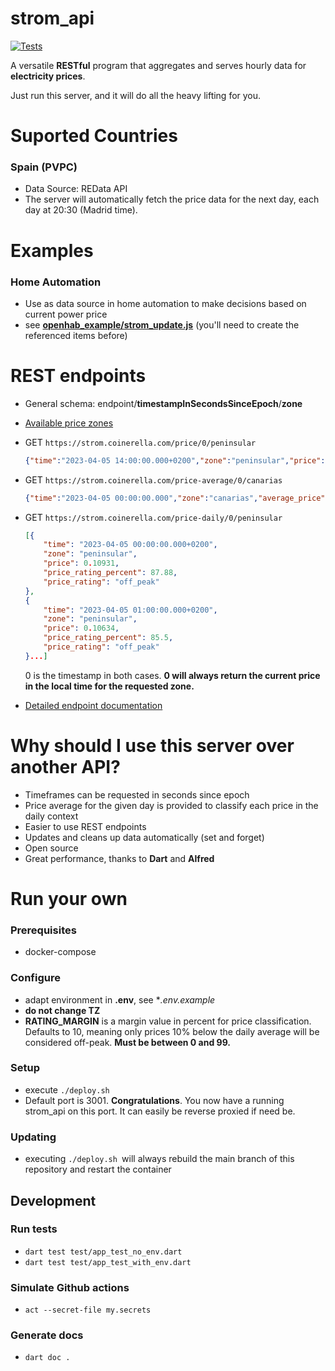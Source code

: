 # strom_api
[![Tests](https://github.com/willyfromtheblock/strom_api/actions/workflows/test.yaml/badge.svg)](https://github.com/willyfromtheblock/strom_api/actions/workflows/test.yaml)

A versatile **RESTful** program that aggregates and serves hourly data for **electricity prices**.

Just run this server, and it will do all the heavy lifting for you. 

# Suported Countries
### Spain (PVPC) 
- Data Source: REData API
- The server will automatically fetch the price data for the next day, each day at 20:30 (Madrid time).

# Examples
### Home Automation
- Use as data source in home automation to make decisions based on current power price
- see [**openhab_example/strom_update.js**](/openhab_example/strom_update.js "**openhab_example/strom_update.js**") (you'll need to create the referenced items before)

# REST endpoints
- General schema: endpoint/**timestampInSecondsSinceEpoch**/**zone**
- [Available price zones](https://strom-docs.coinerella.com/price_zones/PriceZone "Available price zones")
- GET `https://strom.coinerella.com/price/0/peninsular`
	```json
	{"time":"2023-04-05 14:00:00.000+0200","zone":"peninsular","price":0.11416,"price_rating_percent":64.18,"price_rating":"off_peak"}
	```
	
- GET `https://strom.coinerella.com/price-average/0/canarias`

	```json
	{"time":"2023-04-05 00:00:00.000","zone":"canarias","average_price":0.17787}
	```

- GET `https://strom.coinerella.com/price-daily/0/peninsular`

	```json
	[{
        "time": "2023-04-05 00:00:00.000+0200",
        "zone": "peninsular",
        "price": 0.10931,
        "price_rating_percent": 87.88,
        "price_rating": "off_peak"
    },
    {
        "time": "2023-04-05 01:00:00.000+0200",
        "zone": "peninsular",
        "price": 0.10634,
        "price_rating_percent": 85.5,
        "price_rating": "off_peak"
    }...]
	```

	0 is the timestamp in both cases. **0 will always return the current price in the local time for the requested zone.**
- [Detailed endpoint documentation](https://strom-docs.coinerella.com/rest_server/RESTServer/serve "Detailed endpoint documentation") 


# Why should I use this server over another API?
- Timeframes can be requested in seconds since epoch
- Price average for the given day is provided to classify each price in the daily context
- Easier to use REST endpoints
- Updates and cleans up data automatically (set and forget)
- Open source
- Great performance, thanks to **Dart** and **Alfred**

# Run your own
### Prerequisites
- docker-compose

### Configure
- adapt environment in **.env**, see **.env.example*
- **do not change TZ**
- **RATING_MARGIN** is a margin value in percent for price classification. Defaults to 10, meaning only prices 10% below the daily average will be considered off-peak. **Must be between 0 and 99.**

### Setup
- execute `./deploy.sh`
- Default port is 3001. **Congratulations**. You now have a running strom_api on this port. 
It can easily be reverse proxied if need be.

### Updating
- executing `./deploy.sh `will always rebuild the main branch of this repository and restart the container

## Development
### Run tests
- `dart test test/app_test_no_env.dart`
- `dart test test/app_test_with_env.dart`

### Simulate Github actions
- `act --secret-file my.secrets`

### Generate docs
- `dart doc .`